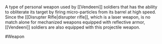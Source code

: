 A type of personal weapon used by <span class="races">[[Vendeeni]]</span> soldiers that has the ability to obliterate its target by firing micro-particles from its barrel at high speed.
Since the <span class="miscellaneous">[[Disrupter Rifle|disrupter rifle]]</span>, which is a laser weapon, is no match alone for mechanized weapons equipped with reflective armor, <span class="races">[[Vendeeni]]</span> soldiers are also equipped with this projectile weapon.

#Weapon